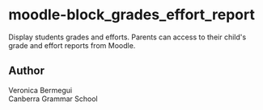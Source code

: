 # moodle-block_grades_effort_report

Display students grades and efforts. Parents can access to their child's grade and effort reports from Moodle.


Author
--------
Veronica Bermegui<br/>
Canberra Grammar School<br/>

